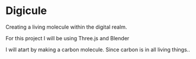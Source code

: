 # Digicule
 Creating a living molecule within the digital realm. 

For this project I will be using Three.js and Blender 

I will atart by making a carbon molecule. Since carbon is in all living things.. 